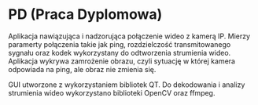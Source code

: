 # PD (Praca Dyplomowa)
Aplikacja nawiązująca i nadzorująca połączenie wideo z kamerą IP.
Mierzy paramerty połączenia takie jak ping, rozdzielczość transmitowanego sygnału oraz kodek wykorzystany do odtworzenia strumienia wideo.
Aplikacja wykrywa zamrożenie obrazu, czyli sytuację w której kamera odpowiada na ping, ale obraz nie zmienia się.

GUI utworzone z wykorzystaniem bibliotek QT.
Do dekodowania i analizy strumienia wideo wykorzystano biblioteki OpenCV oraz ffmpeg.
